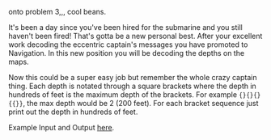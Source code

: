 onto problem 3,,, cool beans.

It's been a day since you've been hired for the submarine and you still haven't been fired!
That's gotta be a new personal best.
After your excellent work decoding the eccentric captain's messages you have promoted to Navigation.
In this new position you will be decoding the depths on the maps.

Now this could be a super easy job but remember the whole crazy captain thing.
Each depth is notated through a square brackets where the depth in hundreds of feet is the maximum depth of the brackets.
For example `{}{}{}{{}}`, the max depth would be 2 (200 feet).
For each bracket sequence just print out the depth in hundreds of feet.

Example Input and Output [here](https://paste.connorcode.com/b/a4548b75-6cf7-4acd-bc56-095c28984e33).
